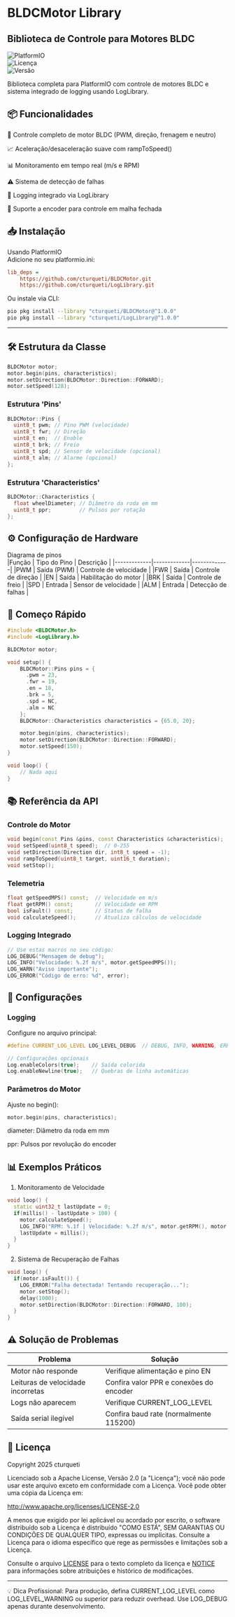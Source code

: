 # BLDCMotor Library  
## Biblioteca de Controle para Motores BLDC  

![PlatformIO](https://img.shields.io/badge/PlatformIO-Compatible-orange?style=plastic&logo=platformio)  
![Licença](https://img.shields.io/badge/licen%C3%A7a-Apache%202.0-blue.svg?style=plastic&logo=apache)  
![Versão](https://img.shields.io/badge/Vers%C3%A3o-1.0.0-green.svg?style=plastic&logo=github)  

Biblioteca completa para PlatformIO com controle de motores BLDC e sistema integrado de logging usando LogLibrary.

## 📦 Funcionalidades  
🚀 Controle completo de motor BLDC (PWM, direção, frenagem e neutro)

📈 Aceleração/desaceleração suave com rampToSpeed()

📊 Monitoramento em tempo real (m/s e RPM)

⚠️ Sistema de detecção de falhas

📝 Logging integrado via LogLibrary

🔄 Suporte a encoder para controle em malha fechada

## 📥 Instalação  
Usando PlatformIO  
Adicione no seu platformio.ini:  

```ini
lib_deps =
    https://github.com/cturqueti/BLDCMotor.git
    https://github.com/cturqueti/LogLibrary.git
```
Ou instale via CLI:  

```bash
pio pkg install --library "cturqueti/BLDCMotor@^1.0.0"
pio pkg install --library "cturqueti/LogLibrary@^1.0.0"
```
---
## 🛠️ Estrutura da Classe

```cpp
BLDCMotor motor;
motor.begin(pins, characteristics);
motor.setDirection(BLDCMotor::Direction::FORWARD);
motor.setSpeed(128);
```
### Estrutura 'Pins'
```cpp
BLDCMotor::Pins {
  uint8_t pwm; // Pino PWM (velocidade)
  uint8_t fwr; // Direção
  uint8_t en;  // Enable
  uint8_t brk; // Freio
  uint8_t spd; // Sensor de velocidade (opcional)
  uint8_t alm; // Alarme (opcional)
};
```
### Estrutura 'Characteristics'
```cpp
BLDCMotor::Characteristics {
  float wheelDiameter; // Diâmetro da roda em mm
  uint8_t ppr;         // Pulsos por rotação
};
```
## ⚙️ Configuração de Hardware  
Diagrama de pinos  
|Função	| Tipo do Pino	| Descrição |
|-------------|-------------|-------------|
|PWM	| Saída (PWM)	| Controle de velocidade |
|FWR	| Saída	| Controle de direção |
|EN	| Saída	| Habilitação do motor |
|BRK	| Saída	| Controle de freio |
|SPD	| Entrada	| Sensor de velocidade |
|ALM	| Entrada	| Detecção de falhas |

## 🚀 Começo Rápido  
```cpp
#include <BLDCMotor.h>
#include <LogLibrary.h>

BLDCMotor motor;

void setup() {
    BLDCMotor::Pins pins = {
      .pwm = 23,
      .fwr = 19,
      .en = 18,
      .brk = 5,
      .spd = NC,
      .alm = NC
    };
    BLDCMotor::Characteristics characteristics = {65.0, 20};

    motor.begin(pins, characteristics);
    motor.setDirection(BLDCMotor::Direction::FORWARD);
    motor.setSpeed(150);
}

void loop() {
    // Nada aqui
}

```
## 📚 Referência da API  
### Controle do Motor  
```cpp
void begin(const Pins &pins, const Characteristics &characteristics);
void setSpeed(uint8_t speed);  // 0-255
void setDirection(Direction dir, int8_t speed = -1);
void rampToSpeed(uint8_t target, uint16_t duration);
void setStop();
```
### Telemetria
```cpp
float getSpeedMPS() const;  // Velocidade em m/s
float getRPM() const;       // Velocidade em RPM
bool isFault() const;       // Status de falha
void calculateSpeed();      // Atualiza cálculos de velocidade
```
### Logging Integrado
```cpp
// Use estas macros no seu código:
LOG_DEBUG("Mensagem de debug");
LOG_INFO("Velocidade: %.2f m/s", motor.getSpeedMPS());
LOG_WARN("Aviso importante");
LOG_ERROR("Código de erro: %d", error);
```
## 🔧 Configurações  
### Logging  
Configure no arquivo principal:  

```cpp
#define CURRENT_LOG_LEVEL LOG_LEVEL_DEBUG  // DEBUG, INFO, WARNING, ERROR

// Configurações opcionais
Log.enableColors(true);    // Saída colorida
Log.enableNewline(true);   // Quebras de linha automáticas
```
### Parâmetros do Motor  
Ajuste no begin():

```cpp
motor.begin(pins, characteristics);
```
diameter: Diâmetro da roda em mm

ppr: Pulsos por revolução do encoder

## 📊 Exemplos Práticos  
1. Monitoramento de Velocidade
```cpp
void loop() {
  static uint32_t lastUpdate = 0;
  if(millis() - lastUpdate > 100) {
    motor.calculateSpeed();
    LOG_INFO("RPM: %.1f | Velocidade: %.2f m/s", motor.getRPM(), motor.getSpeedMPS());
    lastUpdate = millis();
  }
}
```
2. Sistema de Recuperação de Falhas
```cpp
void loop() {
  if(motor.isFault()) {
    LOG_ERROR("Falha detectada! Tentando recuperação...");
    motor.setStop();
    delay(1000);
    motor.setDirection(BLDCMotor::Direction::FORWARD, 100);
  }
}
```
## ⚠️ Solução de Problemas  
| Problema	| Solução |  
|-------------|-------------|
| Motor não responde	| Verifique alimentação e pino EN |
| Leituras de velocidade incorretas	| Confira valor PPR e conexões do encoder |
| Logs não aparecem	| Verifique CURRENT_LOG_LEVEL |
| Saída serial ilegível	| Confira baud rate (normalmente 115200) |  

## 📜 Licença
Copyright 2025 cturqueti

Licenciado sob a Apache License, Versão 2.0 (a "Licença");
você não pode usar este arquivo exceto em conformidade com a Licença.
Você pode obter uma cópia da Licença em:

http://www.apache.org/licenses/LICENSE-2.0

A menos que exigido por lei aplicável ou acordado por escrito, o software
distribuído sob a Licença é distribuído "COMO ESTÁ",
SEM GARANTIAS OU CONDIÇÕES DE QUALQUER TIPO, expressas ou implícitas.
Consulte a Licença para o idioma específico que rege as permissões e
limitações sob a Licença.

Consulte o arquivo [LICENSE](LICENSE) para o texto completo da licença e
[NOTICE](NOTICE) para informações sobre atribuições e histórico de modificações.

---
💡 Dica Profissional: Para produção, defina CURRENT_LOG_LEVEL como LOG_LEVEL_WARNING ou superior para reduzir overhead. Use LOG_DEBUG apenas durante desenvolvimento.